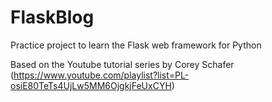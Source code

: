 # FlaskBlog
Practice project to learn the Flask web framework for Python

Based on the Youtube tutorial series by Corey Schafer (https://www.youtube.com/playlist?list=PL-osiE80TeTs4UjLw5MM6OjgkjFeUxCYH)
